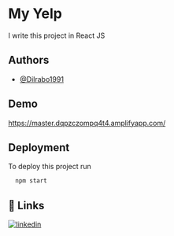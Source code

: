 
# My Yelp

I write this project in React JS


## Authors

- [@Dilrabo1991](https://github.com/Dilrabo1991/)


## Demo

https://master.dqpzczompq4t4.amplifyapp.com/


## Deployment

To deploy this project run

```bash
  npm start
```


## 🔗 Links
[![linkedin](https://img.shields.io/badge/linkedin-0A66C2?style=for-the-badge&logo=linkedin&logoColor=white)](https://www.linkedin.com/in/dilrabo-doniyorova-5796a4243)

